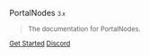 <span>PortalNodes <small> <small>3.x</small>

> The documentation for PortalNodes.

[Get Started](/README.md)
[Discord](https://discord.com/invite/qttGR4Z5Pk)